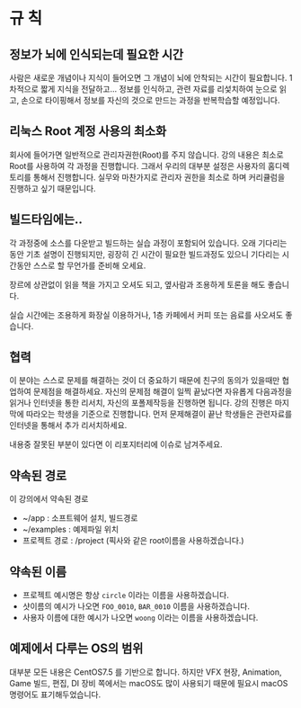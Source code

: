 # 규 칙

## 정보가 뇌에 인식되는데 필요한 시간
사람은 새로운 개념이나 지식이 들어오면 그 개념이 뇌에 안착되는 시간이 필요합니다.
1차적으로 짧게 지식을 전달하고...
정보를 인식하고, 관련 자료를 리섳치하여 눈으로 읽고, 손으로 타이핑해서 정보를 자신의 것으로 만드는 과정을 반복학습할 예정입니다.

## 리눅스 Root 계정 사용의 최소화
회사에 들어가면 일반적으로 관리자권한(Root)를 주지 않습니다.
강의 내용은 최소로 Root를 사용하여 각 과정을 진행합니다. 그래서 우리의 대부분 설정은 사용자의 홈디렉토리를 통해서 진행합니다.
실무와 마찬가지로 관리자 권한을 최소로 하며 커리큘럼을 진행하고 싶기 때문입니다.

## 빌드타임에는..
각 과정중에 소스를 다운받고 빌드하는 실습 과정이 포함되어 있습니다.
오래 기다리는 동안 기초 설명이 진행되지만,
굉장히 긴 시간이 필요한 빌드과정도 있으니 기다리는 시간동안 스스로 할 무언가를 준비해 오세요.

장르에 상관없이 읽을 책을 가지고 오셔도 되고, 옆사람과 조용하게 토론을 해도 좋습니다.

실습 시간에는 조용하게 화장실 이용하거나, 1층 카페에서 커피 또는 음료를 사오셔도 좋습니다.

## 협력

이 분야는 스스로 문제를 해결하는 것이 더 중요하기 때문에 친구의 동의가 있을때만 협업하여 문제점을 해결하세요.
자신의 문제점 해결이 일찍 끝났다면 자유롭게 다음과정을 읽거나 인터넷을 통한 리서치, 자신의 포폴제작등을 진행하면 됩니다.
강의 진행은 마지막에 따라오는 학생을 기준으로 진행합니다. 먼저 문제해결이 끝난 학생들은 관련자료를 인터넷을 통해서 추가 리서치하세요.

내용중 잘못된 부분이 있다면 이 리포지터리에 이슈로 남겨주세요.

## 약속된 경로
이 강의에서 약속된 경로
- ~/app : 소프트웨어 설치, 빌드경로
- ~/examples : 예제파일 위치
- 프로젝트 경로 : /project (픽사와 같은 root이름을 사용하겠습니다.)

## 약속된 이름
- 프로젝트 예시명은 항상 `circle` 이라는 이름을 사용하겠습니다.
- 샷이름의 예시가 나오면 `FOO_0010`, `BAR_0010` 이름을 사용하겠습니다.
- 사용자 이름에 대한 예시가 나오면 `woong` 이라는 이름을 사용하겠습니다.

## 예제에서 다루는 OS의 범위
대부분 모든 내용은 CentOS7.5 를 기반으로 합니다.
하지만 VFX 현장, Animation, Game 빌드, 편집, DI 장비 쪽에서는 macOS도 많이 사용되기 때문에 필요시 macOS 명령어도 표기해두었습니다.